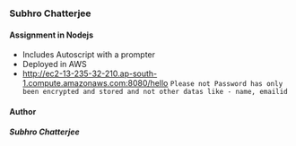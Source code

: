 ### Subhro Chatterjee  
#### Assignment in Nodejs
- Includes Autoscript with a prompter
- Deployed in AWS  
- http://ec2-13-235-32-210.ap-south-1.compute.amazonaws.com:8080/hello
`Please not Password has only been encrypted and stored and not other datas like - name, emailid` 

#### Author
##### Subhro Chatterjee